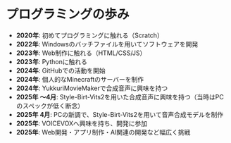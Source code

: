 # プログラミングの歩み

- **2020年**: 初めてプログラミングに触れる（Scratch）
- **2022年**: Windowsのバッチファイルを用いてソフトウェアを開発
- **2023年**: Web制作に触れる（HTML/CSS/JS）
- **2023年**: Pythonに触れる
- **2024年**: GitHubでの活動を開始
- **2024年**: 個人的なMinecraftのサーバーを制作
- **2024年**: YukkuriMovieMakerで合成音声に興味を持つ
- **2025年 ～4月**: Style-Birt-Vits2を用いた合成音声に興味を持つ（当時はPCのスペックが低く断念）
- **2025年 4月**: PCの新調で、Style-Birt-Vits2を用いて音声合成モデルを制作
- **2025年**: VOICEVOXへ興味を持ち、開発に参加
- **2025年**: Web開発・アプリ制作・AI関連の開発など幅広く挑戦
